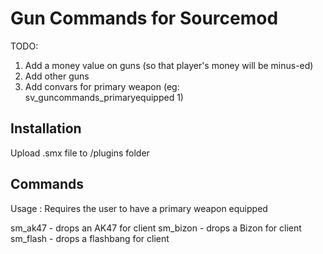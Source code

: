 # Gun Commands for Sourcemod

TODO: 
1. Add a money value on guns (so that player's money will be minus-ed)
2. Add other guns
3. Add convars for primary weapon (eg: sv_guncommands_primaryequipped 1)

## Installation

Upload .smx file to /plugins folder

## Commands

Usage : Requires the user to have a primary weapon equipped

sm_ak47 - drops an AK47 for client
sm_bizon - drops a Bizon for client
sm_flash - drops a flashbang for client